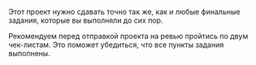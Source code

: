Этот проект нужно сдавать точно так же, как и любые финальные задания, которые вы выполняли до сих пор.

Рекомендуем перед отправкой проекта на ревью пройтись по двум чек-листам. Это поможет убедиться, что все пункты задания выполнены.